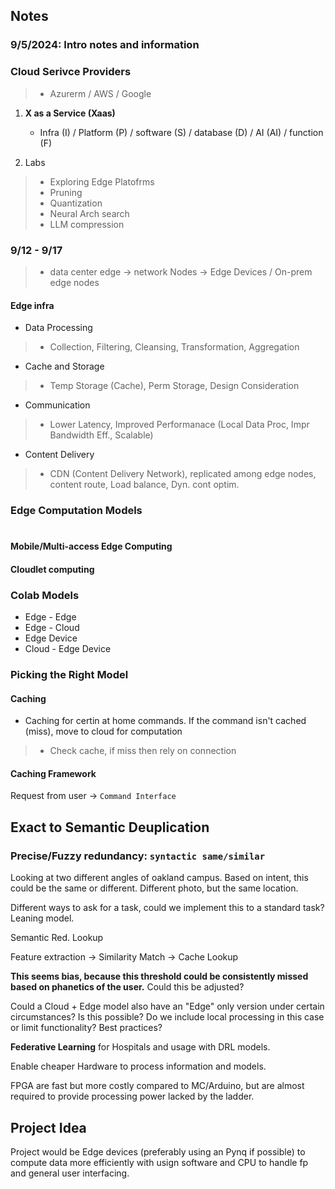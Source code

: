 ## Notes

### 9/5/2024: Intro notes and information

### Cloud Serivce Providers
> - Azurerm / AWS / Google
1) **X as a Service (Xaas)**
    *  Infra (I) / Platform (P) / software (S) / database (D) / AI (AI) / function (F)

2) Labs
> - Exploring Edge Platofrms
> - Pruning 
> - Quantization
> - Neural Arch search
> - LLM compression


### 9/12 - 9/17
> - data center edge -> network Nodes -> Edge Devices / On-prem edge nodes

#### Edge infra
* Data Processing
> - Collection, Filtering, Cleansing, Transformation, Aggregation
* Cache and Storage
> - Temp Storage (Cache),  Perm Storage, Design Consideration
* Communication
> - Lower Latency, Improved Performanace (Local Data Proc, Impr Bandwidth Eff., Scalable)
* Content Delivery
> - CDN (Content Delivery Network), replicated among edge nodes, content route, Load balance, Dyn. cont optim.

### Edge Computation Models
#
#### Mobile/Multi-access Edge Computing
#### Cloudlet computing

### Colab Models
* Edge - Edge 
* Edge - Cloud
* Edge Device
* Cloud - Edge Device

### Picking the Right Model
#### Caching
* Caching for certin at home commands. If the command isn't cached (miss), move to cloud for computation
> - Check cache, if miss then rely on connection
#### Caching Framework
Request from user -> ```Command Interface``` 

## Exact to Semantic Deuplication
### Precise/Fuzzy redundancy: ```syntactic same/similar``` 
Looking at two different angles of oakland campus. Based on intent, this could be the same or different. Different photo, but the same location. 

Different ways to ask for a task, could we implement this to a standard task? Leaning model.

Semantic Red. Lookup

Feature extraction -> Similarity Match -> Cache Lookup

**This seems bias, because this threshold could be consistently missed based on phanetics of the user.**
Could this be adjusted? 

Could a Cloud + Edge model also have an "Edge" only version under certain circumstances? Is this possible? Do we include local processing in this case or limit functionality? Best practices?


**Federative Learning** for Hospitals and usage with DRL models. 

Enable cheaper Hardware to process information and models.

FPGA are fast but more costly compared to MC/Arduino, but are almost required to provide processing power lacked by the ladder. 

## Project Idea
Project would be Edge devices (preferably using an Pynq if possible) to compute data more efficiently with usign software and CPU to handle fp and general user interfacing. 